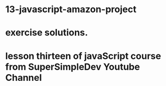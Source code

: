 # 13-javascript-amazon-project
 # exercise solutions. 
# lesson thirteen of javaScript course from SuperSimpleDev Youtube Channel
